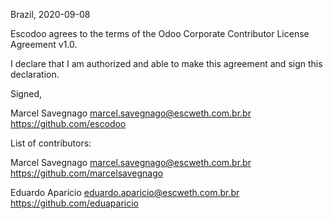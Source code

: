 Brazil, 2020-09-08

Escodoo agrees to the terms of the Odoo Corporate Contributor License Agreement v1.0.

I declare that I am authorized and able to make this agreement and sign this declaration.

Signed,

Marcel Savegnago marcel.savegnago@escweth.com.br.br https://github.com/escodoo


List of contributors:

Marcel Savegnago marcel.savegnago@escweth.com.br.br https://github.com/marcelsavegnago 

Eduardo Aparício eduardo.aparicio@escweth.com.br.br https://github.com/eduaparicio
